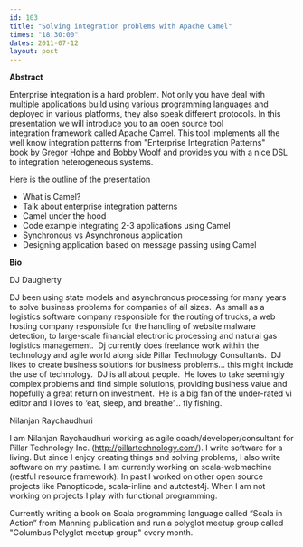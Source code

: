 ```yaml
---
id: 103
title: "Solving integration problems with Apache Camel"
times: "18:30:00"
dates: 2011-07-12
layout: post
---
```

 **Abstract**

Enterprise integration is a hard problem. Not only you have deal with multiple applications build using various programming languages and&nbsp;   
deployed in various platforms, they also speak different protocols. In this presentation we will introduce you to an open source tool   
integration framework called Apache Camel. This tool implements all the well know integration patterns from "Enterprise Integration Patterns"   
book by Gregor Hohpe and Bobby Woolf and provides you with a nice DSL to integration heterogeneous systems.   
  
Here is the outline of the presentation  
  
- What is Camel?  
- Talk about enterprise integration patterns  
- Camel under the hood  
- Code example integrating 2-3 applications using Camel  
- Synchronous vs Asynchronous application  
- Designing application based on message passing using Camel

**Bio**

DJ Daugherty  
  
DJ been using state models and asynchronous processing for many years to solve business problems for companies of all sizes.&nbsp; As small as a logistics software company responsible for the routing of trucks, a web hosting company responsible for the handling of website malware detection, to large-scale financial electronic processing and natural gas logistics management.&nbsp; Dj currently does freelance work within the technology and agile world along side Pillar Technology Consultants.&nbsp; DJ likes to create business solutions for business problems… this might include the use of technology.&nbsp; DJ is all about people.&nbsp; He loves to take seemingly complex problems and find simple solutions, providing business value and hopefully a great return on investment.&nbsp; He is a big fan of the under-rated vi editor and I loves to ‘eat, sleep, and breathe’… fly fishing.  
  
Nilanjan Raychaudhuri  
  
I am Nilanjan Raychaudhuri working as agile coach/developer/consultant for Pillar Technology Inc. (http://pillartechnology.com/). I write software for a living. But since I enjoy creating things and solving problems, I also write software on my pastime. I am currently working on scala-webmachine (restful resource framework). In past I worked on other open source projects like Panopticode, scala-inline and autotest4j. When I am not working on projects I play with functional programming.   
  
Currently writing a book on Scala programming language called “Scala in Action” from Manning publication and run a polyglot meetup group called "Columbus Polyglot meetup group" every month.

